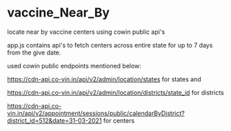 # vaccine_Near_By 
locate near by vaccine centers using cowin public api's

app.js contains api's to fetch centers across entire state for up to 7 days from the give date.

used cowin public endpoints mentioned below:

https://cdn-api.co-vin.in/api/v2/admin/location/states for states and

https://cdn-api.co-vin.in/api/v2/admin/location/districts/state_id for districts

https://cdn-api.co-vin.in/api/v2/appointment/sessions/public/calendarByDistrict?district_id=512&date=31-03-2021 for centers




 
